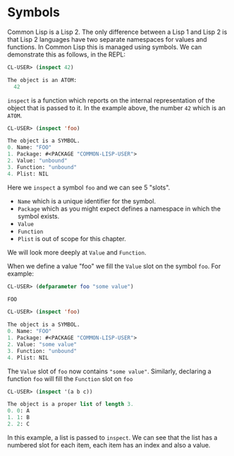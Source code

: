 # Symbols

Common Lisp is a Lisp 2. The only difference between a Lisp 1 and Lisp 2 is that Lisp 2 languages have two separate namespaces for values and functions. In Common Lisp this is managed using symbols. We can demonstrate this as follows, in the REPL:

```commonlisp
CL-USER> (inspect 42)

The object is an ATOM:
  42
```

`inspect` is a function which reports on the internal representation of the object that is passed to it. In the example above, the number `42` which is an `ATOM`.

```commonlisp
CL-USER> (inspect 'foo)

The object is a SYMBOL.
0. Name: "FOO"
1. Package: #<PACKAGE "COMMON-LISP-USER">
2. Value: "unbound"
3. Function: "unbound"
4. Plist: NIL
```

Here we `inspect` a symbol `foo` and we  can see 5 "slots". 

- `Name` which is a unique identifier for the symbol.
- `Package` which as you might expect defines a namespace in which the symbol exists.
- `Value`
- `Function`
- `Plist` is out of scope for this chapter.

We will look more deeply at `Value` and `Function`.

When we define a value "foo" we fill the `Value` slot on the symbol `foo`. For example:

```commonlisp
CL-USER> (defparameter foo "some value")

FOO

CL-USER> (inspect 'foo)

The object is a SYMBOL.
0. Name: "FOO"
1. Package: #<PACKAGE "COMMON-LISP-USER">
2. Value: "some value"
3. Function: "unbound"
4. Plist: NIL
```

The `Value` slot of `foo` now contains `"some value"`.
Similarly, declaring a function `foo` will fill the `Function` slot on `foo`

```commonlisp
CL-USER> (inspect '(a b c))

The object is a proper list of length 3.
0. 0: A
1. 1: B
2. 2: C
```

In this example, a list is passed to `inspect`. We can see that the list has a numbered slot for each item, each item has an index and also a value.

